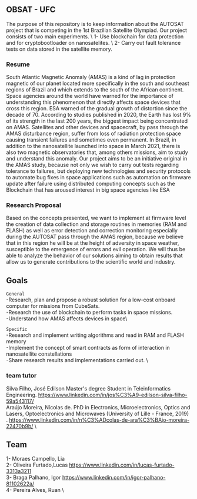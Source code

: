 ## OBSAT - UFC 

The purpose of this repository is to keep information about the AUTOSAT project that is competing in the 1st Brazilian Satellite Olympiad. Our project consists of two main experiments. \ 
1- Use blockchain for data protection and for cryptobootloader on nanosatelites. \ 
2- Carry out fault tolerance tests on data stored in the satellite memory.



### Resume
South Atlantic Magnetic Anomaly (AMAS) is a kind of lag in protection magnetic of our planet located more specifically in the south and southeast regions of Brazil
and which extends to the south of the African continent. Space agencies around the world have warned for the importance of understanding this phenomenon that directly affects space devices that
cross this region. ESA warned of the gradual growth of distortion since the decade of 70. According to studies published in 2020, the Earth has lost 9% of its strength in the last 200 years,
the biggest impact being concentrated on AMAS. Satellites and other devices and spacecraft, by pass through the AMAS disturbance region, suffer from loss of radiation protection
space causing transient failures and sometimes even permanent. In Brazil, in addition to the nanosatellite launched into space in March 2021, there is also two magnetic observatories that, among others
missions, aim to study and understand this anomaly. Our project aims to be an initiative original in the AMAS study, because not only we wish to carry out tests regarding tolerance to failures, but deploying new technologies and
security protocols to automate bug fixes in space applications such as automation on firmware update after failure using distributed computing concepts such as the Blockchain that has aroused interest in
big space agencies like ESA

### Research Proposal
Based on the concepts presented, we want to implement at firmware level the creation of data collection and storage routines in memories (RAM and FLASH) as well as
error detection and correction monitoring especially during the AUTOSAT pass through the AMAS region, because we believe that in this region he will be at the height of adversity in space weather, susceptible to the emergence of errors and evil
operation. We will thus be able to analyze the behavior of our solutions aiming to obtain results that allow us to generate contributions to the
scientific world and industry.

## Goals
`General`  \
-Research, plan and propose a robust solution for a low-cost onboard computer for missions from CubeSats. \
-Research the use of blockchain to perform tasks in space missions.\
-Understand how AMAS affects devices in space\

`Specific`  \
-Research and implement writing algorithms and read in RAM and FLASH memory \
-Implement the concept of smart contracts as form of interaction in nanosatellite constellations \
-Share research results and implementations carried out. \



### team tutor
Silva Filho, José Edilson Master's degree Student in Teleinformatics Engineering. https://www.linkedin.com/in/jos%C3%A9-edilson-silva-filho-59a543117/ \
Araújo Moreira, Nícolas de. PhD in Electronics, Microelectronics, Optics and Lasers, Optoelectronics and Microwaves (University of Lille - France, 2019) . https://www.linkedin.com/in/n%C3%ADcolas-de-ara%C3%BAjo-moreira-22470b9b/ \

## Team

1- Moraes Campello, Lia  \
2- Oliveira Furtado,Lucas   https://www.linkedin.com/in/lucas-furtado-3313a3211 \
3- Braga Palhano, Igor  https://www.linkedin.com/in/igor-palhano-81102622a/ \
4- Pereira Alves, Ruan \



